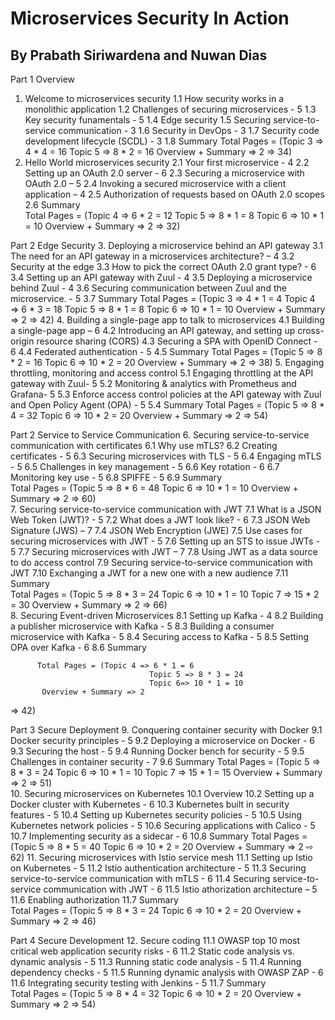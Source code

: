 # Microservices Security In Action
## By Prabath Siriwardena and Nuwan Dias

Part 1 Overview
1. Welcome to microservices security
1.1 How security works in a monolithic application 
1.2 Challenges of securing microservices - 5
1.3 Key security funamentals  - 5
1.4 Edge security
1.5 Securing service-to-service communication - 3
1.6 Security in DevOps - 3
1.7 Security code development lifecycle (SCDL) - 3
1.8 Summary
Total Pages = (Topic 3 => 4 * 4 = 16
Topic 5 => 8 * 2 = 16
Overview + Summary => 2
=> 34)
2. Hello World microservices security
2.1 Your first microservice - 4
2.2 Setting up an OAuth 2.0 server  - 6
2.3 Securing a microservice with OAuth 2.0 – 5
2.4 Invoking a secured microservice with a client application – 4
2.5 Authorization of requests based on OAuth 2.0 scopes
2.6 Summary  
Total Pages = (Topic 4 => 6 * 2 = 12
Topic 5 => 8 * 1 = 8
Topic 6 => 10 * 1 = 10
Overview + Summary => 2
=> 32)

Part 2 Edge Security
3. Deploying a microservice behind an API gateway
3.1 The need for an API gateway in a microservices architecture? – 4
3.2 Security at the edge
3.3 How to pick the correct OAuth 2.0 grant type? - 6
3.4 Setting up an API gateway with Zuul - 4
3.5 Deploying a microservice behind Zuul - 4
3.6 Securing communication between Zuul and the microservice. - 5
3.7 Summary
Total Pages = (Topic 3 => 4 * 1 = 4
Topic 4 => 6 * 3 = 18
Topic 5 => 8 * 1 = 8
Topic 6 => 10 * 1 = 10
Overview + Summary => 2
=> 42)
4. Building a single-page app to talk to microservices
4.1 Building a single-page app – 6
4.2 Introducing an API gateway, and setting up cross-origin resource sharing (CORS)
4.3 Securing a SPA with OpenID Connect - 6
4.4 Federated authentication - 5
4.5 Summary
Total Pages = (Topic 5 => 8 * 2 = 16
Topic 6 => 10 * 2 = 20
Overview + Summary => 2
=> 38)
5. Engaging throttling, monitoring and access control
5.1 Engaging throttling at the API gateway with Zuul- 5
5.2 Monitoring & analytics with Prometheus and Grafana- 5
5.3 Enforce access control policies at the API gateway with Zuul and Open Policy Agent (OPA) - 5
5.4 Summary
Total Pages = (Topic 5 => 8 * 4 = 32
Topic 6 => 10 * 2 = 20
Overview + Summary => 2
=> 54)

Part 2 Service to Service Communication
6. Securing service-to-service communication with certificates
            6.1 Why use mTLS? 
            6.2 Creating certificates - 5
6.3 Securing microservices with TLS - 5
6.4 Engaging mTLS - 5
6.5  Challenges in key management - 5
6.6 Key rotation - 6
6.7 Monitoring key use - 5 
6.8 SPIFFE - 5
6.9 Summary  
Total Pages = (Topic 5 => 8 * 6 = 48
Topic 6 => 10 * 1 = 10
Overview + Summary => 2
=> 60)					
7. Securing service-to-service communication with JWT
7.1 What is a JSON Web Token (JWT)? - 5
7.2 What does a JWT look like? - 6
7.3 JSON Web Signature (JWS) – 7
7.4 JSON Web Encryption (JWE)
7.5 Use cases for securing microservices with JWT - 5
7.6 Setting up an STS to issue JWTs - 5
7.7 Securing microservices with JWT – 7
7.8 Using JWT as a data source to do access control
7.9 Securing service-to-service communication with JWT
7.10 Exchanging a JWT for a new one with a new audience
7.11 Summary  
Total Pages = (Topic 5 => 8 * 3 = 24
Topic 6 => 10 * 1 = 10
Topic 7 => 15 * 2 = 30
Overview + Summary => 2
=> 66)					
8. Securing Event-driven Microservices
           8.1 Setting up Kafka - 4
           8.2 Building a publisher microservice with Kafka - 5
           8.3 Building a consumer microservice with Kafka - 5
           8.4 Securing access to Kafka - 5
           8.5 Setting OPA over Kafka - 6
           8.6 Summary


          Total Pages = (Topic 4 => 6 * 1 = 6
                                   Topic 5 => 8 * 3 = 24
                                   Topic 6=> 10 * 1 = 10
           Overview + Summary => 2
=> 42)										

Part 3 Secure Deployment 
9. Conquering container security with Docker
9.1 Docker security principles - 5
9.2 Deploying a microservice on Docker - 6
9.3 Securing the host - 5
9.4 Running Docker bench for security - 5
9.5 Challenges in container security - 7
9.6 Summary
Total Pages = (Topic 5 => 8 * 3 = 24
Topic 6 => 10 * 1 = 10
Topic 7 => 15 * 1 = 15
Overview + Summary => 2
=> 51)					
10. Securing microservices on Kubernetes
            10.1 Overview 
10.2 Setting up a Docker cluster with Kubernetes - 6
10.3 Kubernetes built in security features - 5
10.4 Setting up Kubernetes security policies - 5
10.5 Using Kubernetes network policies - 5
10.6 Securing applications with Calico - 5
10.7 Implementing security as a sidecar - 6
10.8 Summary
Total Pages = (Topic 5 => 8 * 5 = 40
Topic 6 => 10 * 2 = 20
Overview + Summary  => 2
⇨	62)	
11. Securing microservices with Istio service mesh
11.1 Setting up Istio on Kubernetes - 5
11.2 Istio authentication architecture - 5
11.3 Securing service-to-service communication with mTLS - 6
11.4 Securing service-to-service communication with JWT - 6
11.5 Istio athorization architecture – 5
11.6 Enabling authorization 
11.7 Summary  
Total Pages = (Topic 5 => 8 * 3 = 24
Topic 6 => 10 * 2 = 20
Overview + Summary  => 2
=> 46)

Part 4 Secure Development 
12. Secure coding
11.1 OWASP top 10 most critical web application security risks - 6
11.2 Static code analysis vs. dynamic analysis - 5
11.3 Running static code analysis - 5
11.4 Running dependency checks - 5
11.5 Running dynamic analysis with OWASP ZAP - 6
11.6 Integrating security testing with Jenkins - 5
11.7 Summary  
Total Pages = (Topic 5 => 8 * 4 = 32
Topic 6 => 10 * 2 = 20
Overview + Summary  => 2
=> 54)


